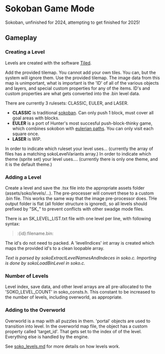 # Sokoban Game Mode

Sokoban, unfinished for 2024, attempting to get finished for 2025!

## Gameplay

### Creating a Level
Levels are created with the software [Tiled](https://www.mapeditor.org/). 

Add the provided tilemap. You cannot add your own tiles. You can, but the system will ignore them. Use the provided tilemap. The image data from this map is unimportant, what is important is the 'ID' of all of the various objects and layers, and special custom properties for any of the items. ID's and custom properties are what gets converted into the .bin level data.

There are currently 3 rulesets: CLASSIC, EULER, and LASER.

- **CLASSIC** is traditional [sokoban](https://en.wikipedia.org/wiki/Sokoban). Can only push 1 block, must cover all goal areas with blocks.
- **EULER** is a port of Hunter's most succesful push-block-thinky game, which combines sokobon with [eulerian paths](https://en.wikipedia.org/wiki/Eulerian_path). You can only visit each square once.
- **LASER** is WIP.

In order to indicate which ruleset your level uses...  (currently the array of files has a matching sokoLevelVariants array.)
In order to indicate which theme (sprite set) your level uses.... (currently there is only one theme, and it is the default theme.)

### Adding a Level
Create a level and save the .tsx file into the appropriate assets folder (assets/soko/levels/...). The pre-processer will convert these to a custom .bin file. This works the same way that the image pre-processor does. THe output folder is flat (all folder structure is ignored), so all levels should prefixed by "SK_" to prevent conflicts with other swadge mode files. 

There is an SK_LEVEL_LIST.txt file with one level per line, with following syntax:

> :{id}:filename.bin:

The id's do not need to packed. A 'levelIndices' int array is created which maps the provided id's to a clean loopable array.

*Text is parsed by sokoExtractLevelNamesAndIndeces in soko.c. Importing is done by sokoLoadBinLevel in soko.c.*

### Number of Levels
Level index, save data, and other level arrays are all pre-allocated to the 'SOKO_LEVEL_COUNT' in soko_consts.h. This constant to be increased to the number of levels, including overworld, as appropriate.

### Adding to the Overworld

Overworld is a map with all puzzles in them. 'portal' objects are used to transition into level.
 In the overworld map file, the object has a custom property called 'target_id'. That gets set to the index of of the level. Everything else is handled by the engine.

See [soko_levels.md](soko_levels) for more details on how levels work.


 